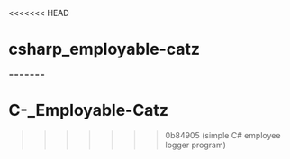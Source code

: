 <<<<<<< HEAD
# csharp_employable-catz
=======
# C-_Employable-Catz
>>>>>>> 0b84905 (simple C# employee logger program)
